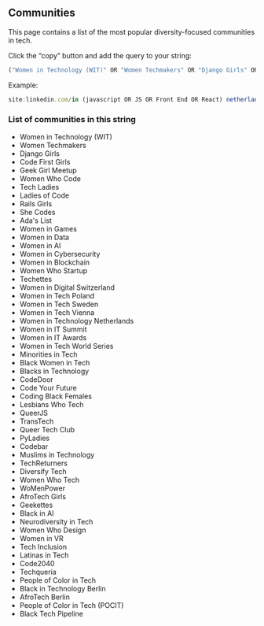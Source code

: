 ## Communities

This page contains a list of the most popular diversity-focused communities in tech.

Click the “copy” button and add the query to your string: 

```jsx
("Women in Technology (WIT)" OR "Women Techmakers" OR "Django Girls" OR "Code First Girls" OR "Geek Girl Meetup" OR "Women Who Code" OR "Tech Ladies" OR "Ladies of Code" OR "Rails Girls" OR "She Codes" OR "Ada's List" OR "Women in Games" OR "Women in Data" OR "Women in AI" OR "Women in Cybersecurity" OR "Women in Blockchain" OR "Women Who Startup" OR "Techettes" OR "Women in Digital Switzerland" OR "Women in Tech Poland" OR "Women in Tech Sweden" OR "Women in Tech Vienna" OR "Women in Technology Netherlands" OR "Women in IT Summit" OR "Women in IT Awards" OR "Women in Tech World Series" OR "Minorities in Tech" OR "Black Women in Tech" OR "Blacks in Technology" OR "CodeDoor" OR "Code Your Future" OR "Coding Black Females" OR "Lesbians Who Tech" OR "QueerJS" OR "TransTech" OR "Queer Tech Club" OR "PyLadies" OR "Codebar" OR "Muslims in Technology" OR "TechReturners" OR "Diversify Tech" OR "Women Who Tech" OR "WoMenPower" OR "AfroTech Girls" OR "Geekettes" OR "Black in AI" OR "Neurodiversity in Tech" OR "Women Who Design" OR "Women in VR" OR "Tech Inclusion" OR "People of Color in Tech" OR "Black in Technology Berlin" OR "AfroTech Berlin" OR "People of Color in Tech (POCIT)" OR "Black Tech Pipeline” OR "Latinas in Tech" OR "Code2040" OR "Techqueria")
```

Example:

```jsx
site:linkedin.com/in (javascript OR JS OR Front End OR React) netherlands ("Women in Technology (WIT)" OR "Women Techmakers" OR "Django Girls" OR "Code First Girls" OR "Geek Girl Meetup" OR "Women Who Code" OR "Tech Ladies" OR "Ladies of Code" OR "Rails Girls" OR "She Codes" OR "Ada's List" OR "Women in Games" OR "Women in Data" OR "Women in AI" OR "Women in Cybersecurity" OR "Women in Blockchain" OR "Women Who Startup" OR "Techettes" OR "Women in Digital Switzerland" OR "Women in Tech Poland" OR "Women in Tech Sweden" OR "Women in Tech Vienna" OR "Women in Technology Netherlands" OR "Women in IT Summit" OR "Women in IT Awards" OR "Women in Tech World Series" OR "Minorities in Tech" OR "Black Women in Tech" OR "Blacks in Technology" OR "CodeDoor" OR "Code Your Future" OR "Coding Black Females" OR "Lesbians Who Tech" OR "QueerJS" OR "TransTech" OR "Queer Tech Club" OR "PyLadies" OR "Codebar" OR "Muslims in Technology" OR "TechReturners" OR "Diversify Tech" OR "Women Who Tech" OR "WoMenPower" OR "AfroTech Girls" OR "Geekettes" OR "Black in AI" OR "Neurodiversity in Tech" OR "Women Who Design" OR "Women in VR" OR "Tech Inclusion" OR "People of Color in Tech" OR "Black in Technology Berlin" OR "AfroTech Berlin" OR "People of Color in Tech (POCIT)" OR "Latinas in Tech" OR "Code2040" OR "Techqueria"OR "Black Tech Pipeline")
```

### List of communities in this string

- Women in Technology (WIT)
- Women Techmakers
- Django Girls
- Code First Girls
- Geek Girl Meetup
- Women Who Code
- Tech Ladies
- Ladies of Code
- Rails Girls
- She Codes
- Ada's List
- Women in Games
- Women in Data
- Women in AI
- Women in Cybersecurity
- Women in Blockchain
- Women Who Startup
- Techettes
- Women in Digital Switzerland
- Women in Tech Poland
- Women in Tech Sweden
- Women in Tech Vienna
- Women in Technology Netherlands
- Women in IT Summit
- Women in IT Awards
- Women in Tech World Series
- Minorities in Tech
- Black Women in Tech
- Blacks in Technology
- CodeDoor
- Code Your Future
- Coding Black Females
- Lesbians Who Tech
- QueerJS
- TransTech
- Queer Tech Club
- PyLadies
- Codebar
- Muslims in Technology
- TechReturners
- Diversify Tech
- Women Who Tech
- WoMenPower
- AfroTech Girls
- Geekettes
- Black in AI
- Neurodiversity in Tech
- Women Who Design
- Women in VR
- Tech Inclusion
- Latinas in Tech
- Code2040
- Techqueria
- People of Color in Tech
- Black in Technology Berlin
- AfroTech Berlin
- People of Color in Tech (POCIT)
- Black Tech Pipeline
